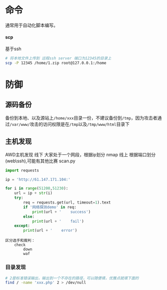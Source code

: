 
# 命令
通常用于自动化脚本编写。
#### scp
基于ssh

```sh
# 将本地文件上传到 远程ssh server 端口为12345的目录上 
scp -P 12345 /home/1.zip root@127.0.0.1:/home
```


# 防御

## 源码备份

备份到本地、以及源站上`/home/xxx`目录一份，不建议备份到`/tmp`，因为攻击者通过`/var/www/`攻击的访问权限是在`/tmp`以及`/tmp/www/html`目录下

## 主机发现

AWD主机发现
    线下
        大家处于一个网段，根据ip划分
        nmap
    线上
        根据端口划分(web\ssh),可能有其他比赛
        scan.py

```python
import requests

ip = 'http://61.147.171.104:'

for i in range(51200,51230):
    url = ip + str(i)
    try:
        req = requests.get(url, timeout=1).text
        if '网络探测demo' in req:
            print(url + '    success')
        else:
            print(url + '    fail')
    except:
        print(url + '    error')

```

    区分选手和裁判：
        check
            down
            waf
### 目录发现

```sh
# 2是标准错误输出，输出到一个不存在的路径，可以随便填，优雅点就填下面的
find / -name 'xxx.php' 2 > /dev/null
```

